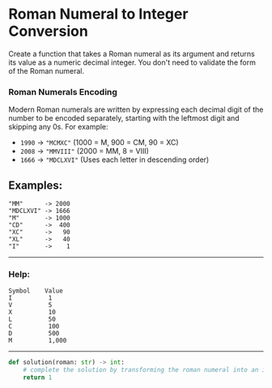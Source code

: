 # Roman Numeral to Integer Conversion

Create a function that takes a Roman numeral as its argument and returns its value as a numeric decimal integer. You don't need to validate the form of the Roman numeral.

### Roman Numerals Encoding
Modern Roman numerals are written by expressing each decimal digit of the number to be encoded separately, starting with the leftmost digit and skipping any 0s. For example:

- `1990` → `"MCMXC"` (1000 = M, 900 = CM, 90 = XC)
- `2008` → `"MMVIII"` (2000 = MM, 8 = VIII)
- `1666` → `"MDCLXVI"` (Uses each letter in descending order)

## Examples:

```plaintext
"MM"      -> 2000
"MDCLXVI" -> 1666
"M"       -> 1000
"CD"      ->  400
"XC"      ->   90
"XL"      ->   40
"I"       ->    1
```

---

### Help:

```plaintext
Symbol    Value
I          1
V          5
X          10
L          50
C          100
D          500
M          1,000
```

---

```python
def solution(roman: str) -> int:
    # complete the solution by transforming the roman numeral into an integer
    return 1
```
